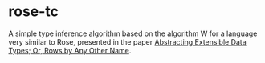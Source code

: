 # rose-tc

A simple type inference algorithm based on the algorithm W for a language very similar to Rose, presented in the paper [Abstracting Extensible Data Types; Or, Rows by Any Other Name](https://dl.acm.org/doi/10.1145/3290325).
